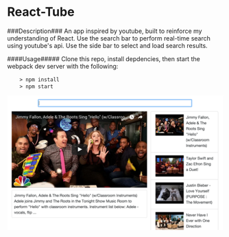 # React-Tube

###Description###
An app inspired by youtube, built to reinforce my understanding of React.  Use the search bar to perform real-time
search using youtube's api.  Use the side bar to select and load search results.


####Usage#####
Clone this repo, install depdencies, then start the webpack dev server with the following:

```
	> npm install
	> npm start
```

![Screenshot](/screenshots/preview.png?raw=true)